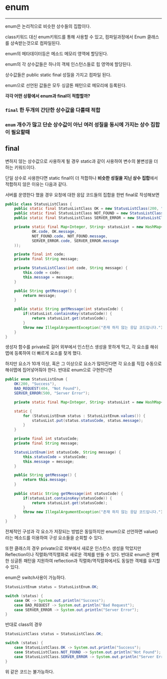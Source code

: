 # enum

---

enum은 논리적으로 비슷한 상수들의 집합이다.

class키워드 대신 enum키워드를 통해 사용할 수 있고, 컴파일과정에서 Enum 클래스를 상속받는것으로 컴파일된다.

enum의 메타데이터등은 메소드 메모리 영역에 할당된다.

enum의 각 상수값들은 하나의 객체 인스턴스들로 힙 영역에 할당된다.

상수값들은 public static final 성질을 가지고 컴파일 된다.

enum으로 선언된 값들은 모두 싱글톤 패턴으로 메모리에 등록된다.

__각각 어떤 상황에서 enum과 final이 적합할까?__

### `final`  한 두개의 간단한 상수값을 다룰때 적합
### `enum`  개수가 많고 단순 상수값이 아닌 여러 성질을 동시에 가지는 상수 집합이 필요할때

## final
변하지 않는 상수값으로 사용하게 될 경우 static과 같이 사용하여 변수의 불변성을 더하는 키워드이다.

단일 상수로 사용한다면 static final이 더 적합하나 **비슷한 성질을 지닌 상수 집합**에서 적합하지 않은 이유는 다음과 같다.

서버를 운영한다 했을 경우 요청에 대한 응답 코드들의 집합을 한번 final로 작성해보면
```java
public class StatusListClass {
    public static final StatusListClass OK = new StatusListClass(200, "Success");
    public static final StatusListClass NOT_FOUND = new StatusListClass(404, "Not Found");
    public static final StatusListClass SERVER_ERROR = new StatusListClass(500, "Server Error");

    private static final Map<Integer, String> statusList = new HashMap<>(Map.of(
            OK.code, OK.message,
            NOT_FOUND.code, NOT_FOUND.message,
            SERVER_ERROR.code, SERVER_ERROR.message
    ));

    private final int code;
    private final String message;

    private StatusListClass(int code, String message) {
        this.code = code;
        this.message = message;
    }

    public String getMessage() {
        return message;
    }

    public static String getMessage(int statusCode) {
        if(statusList.containsKey(statusCode)) {
            return statusList.get(statusCode);
        }
        throw new IllegalArgumentException("존재 하지 않는 응답 코드입니다.");
    }
}
```

생성자 함수를 private로 걸어 외부에서 인스턴스 생성을 못하게 막고,
각 요소를 해쉬맵에 등록하여 더 빠르게 요소를 찾게 했다.

하지만 요소가 10개 이상, 혹은 그 이상으로 요소가 많아진다면 각 요소를 직접 수동으로 해쉬맵에 집어넣어줘야 한다.
반대로 enum으로 구현한다면

```java
public enum StatusListEnum {
    OK(200, "Success"),
    BAD_REQUEST(404, "Not Found"),
    SERVER_ERROR(500, "Server Error");

    private static final Map<Integer, String> statusList = new HashMap<>();

    static {
        for (StatusListEnum status : StatusListEnum.values()) {
            statusList.put(status.statusCode, status.message);
        }
    }

    private final int statusCode;
    private final String message;

    StatusListEnum(int statusCode, String message) {
        this.statusCode = statusCode;
        this.message = message;
    }

    public String getMessage() {
        return this.message;
    }
    
    public static String getMessage(int statusCode) {
        if(statusList.containsKey(statusCode)) {
            return statusList.get(statusCode);
        }
        throw new IllegalArgumentException("존재 하지 않는 응답 코드입니다.");
    }
}
```

전체적인 구성과 각 요소가 저장되는 방법은 동일하지만 enum으로 선언하면 value()라는 메소드를 이용하여
구성 요소들을 순회할 수 있다.

또한 클래스의 경우 private으로 외부에서 새로운 인스턴스 생성을 막았지만 Reflection이나 직렬화/역직렬화로 새로운 객체를 만들 수 있다.
반대로 enum은 완벽한 싱글톤 패턴을 지원하여 reflection과 직렬화/역직렬화에서도 동일한 객체를 유지할수 있다.

enum은 switch사용이 가능하다.

```java
StatusListEnum status = StatusListEnum.OK;

switch (status) {
    case OK -> System.out.println("Success");
    case BAD_REQUEST -> System.out.println("Bad Request");
    case SERVER_ERROR -> System.out.println("Server Error");
}
```
반대로 class의 경우
```java
StatusListClass status = StatusListClass.OK;

switch (status) { 
    case StatusListClass.OK -> System.out.println("Success");
    case StatusListClass.NOT_FOUND -> System.out.println("Not Found");
    case StatusListClass.SERVER_ERROR -> System.out.println("Server Error");
}
```
위 같은 코드는 불가능하다.

